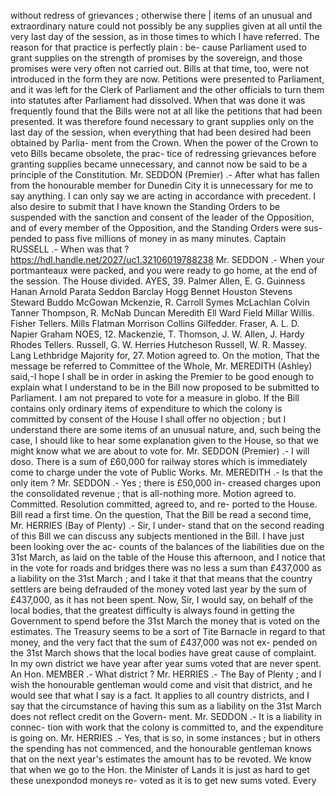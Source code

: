 without redress of grievances ; otherwise there | items of an unusual and extraordinary nature could not possibly be any supplies given at all until the very last day of the session, as in those times to which I have referred. The reason for that practice is perfectly plain : be- cause Parliament used to grant supplies on the strength of promises by the sovereign, and those promises were very often not carried out. Bills at that time, too, were not introduced in the form they are now. Petitions were presented to Parliament, and it was left for the Clerk of Parliament and the other officials to turn them into statutes after Parliament had dissolved. When that was done it was frequently found that the Bills were not at all like the petitions that had been presented. It was therefore found necessary to grant supplies only on the last day of the session, when everything that had been desired had been obtained by Parlia- ment from the Crown. When the power of the Crown to veto Bills became obsolete, the prac- tice of redressing grievances before granting supplies became unnecessary, and cannot now be said to be a principle of the Constitution. Mr. SEDDON (Premier) .- After what has fallen from the honourable member for Dunedin City it is unnecessary for me to say anything. I can only say we are acting in accordance with precedent. I also desire to submit that I have known the Standing Orders to be suspended with the sanction and consent of the leader of the Opposition, and of every member of the Opposition, and the Standing Orders were sus- pended to pass five millions of money in as many minutes. Captain RUSSELL .- When was that ? https://hdl.handle.net/2027/uc1.32106019788238 Mr. SEDDON .- When your portmanteaux were packed, and you were ready to go home, at the end of the session. The House divided. AYES, 39. Palmer Allen, E. G. Guinness Hanan Arnold Parata Seddon Barclay Hogg Bennet Houston Stevens Steward Buddo McGowan Mckenzie, R. Carroll Symes McLachlan Colvin Tanner Thompson, R. McNab Duncan Meredith Ell Ward Field Millar Willis. Fisher Tellers. Mills Flatman Morrison Collins Gilfedder. Fraser, A. L. D. Napier Graham NOES, 12. Mackenzie, T. Thomson, J. W. Allen, J. Hardy Rhodes Tellers. Russell, G. W. Herries Hutcheson Russell, W. R. Massey. Lang Lethbridge Majority for, 27. Motion agreed to. On the motion, That the message be referred to Committee of the Whole, Mr. MEREDITH (Ashley) said,-I hope I shall be in order in asking the Premier to be good enough to explain what I understand to be in the Bill now proposed to be submitted to Parliament. I am not prepared to vote for a measure in globo. If the Bill contains only ordinary items of expenditure to which the colony is committed by consent of the House I shall offer no objection ; but I understand there are some items of an unusual nature, and, such being the case, I should like to hear some explanation given to the House, so that we might know what we are about to vote for. Mr. SEDDON (Premier) .- I will doso. There is a sum of £60,000 for railway stores which is immediately come to charge under the vote of Public Works. Mr. MEREDITH .- Is that the only item ? Mr. SEDDON .- Yes ; there is £50,000 in- creased charges upon the consolidated revenue ; that is all-nothing more. Motion agreed to. Committed. Resolution committed, agreed to, and re- ported to the House. Bill read a first time. On the question, That the Bill be read a second time, Mr. HERRIES (Bay of Plenty) .- Sir, I under- stand that on the second reading of this Bill we can discuss any subjects mentioned in the Bill. I have just been looking over the ac- counts of the balances of the liabilities due on the 31st March, as laid on the table of the House this afternoon, and I notice that in the vote for roads and bridges there was no less a sum than £437,000 as a liability on the 31st March ; and I take it that that means that the country settlers are being defrauded of the money voted last year by the sum of £437,000, as it has not been spent. Now, Sir, I would say, on behalf of the local bodies, that the greatest difficulty is always found in getting the Government to spend before the 31st March the money that is voted on the estimates. The Treasury seems to be a sort of Tite Barnacle in regard to that money, and the very fact that the sum of £437,000 was not ex- pended on the 31st March shows that the local bodies have great cause of complaint. In my own district we have year after year sums voted that are never spent. An Hon. MEMBER .- What district ? Mr. HERRIES .- The Bay of Plenty ; and I wish the honourable gentleman would come and visit that district, and he would see that what I say is a fact. It applies to all country districts, and I say that the circumstance of having this sum as a liability on the 31st March does not reflect credit on the Govern- ment. Mr. SEDDON .- It is a liability in connec- tion with work that the colony is committed to, and the expenditure is going on. Mr. HERRIES .- Yes, that is so, in some instances ; but in others the spending has not commenced, and the honourable gentleman knows that on the next year's estimates the amount has to be revoted. We know that when we go to the Hon. the Minister of Lands it is just as hard to get these unexpondod moneys re- voted as it is to get new sums voted. Every 